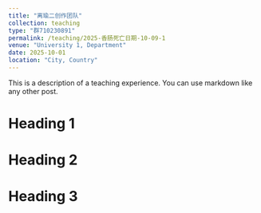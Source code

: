 ```yaml
---
title: "离瑜二创作团队"
collection: teaching
type: "群710230891"
permalink: /teaching/2025-香肠死亡日期-10-09-1
venue: "University 1, Department"
date: 2025-10-01
location: "City, Country"
---
```


This is a description of a teaching experience. You can use markdown like any other post.

Heading 1
======

Heading 2
======

Heading 3
======
